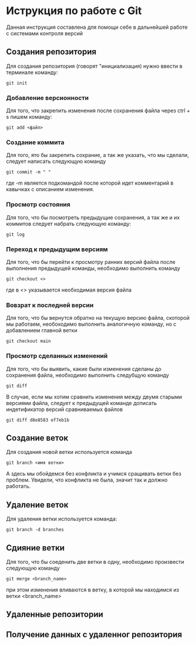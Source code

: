 # Иструкция по работе с Git

Данная инструкция составлена для помощи себе в дальнейшей работе с системами контроля версий

## Создания репозитория

Для создания репозитория (говорят "инициализация) нужно ввести в терминале команду:

    git init

### Добавление версионности

Для того, что закрепить изменения после сохранения файла через ctrl + s пишем команду:

    git add <файл>

### Создание коммита

Для того, ято бы закрепить сохрание, а так же указать, что мы сделали, следует написать следующую команду

    git commit -m " "

где -m является подкомандой после которой идет комментарий в кавычках с описанием изменения.

### Просмотр состояния 

Для того, что бы посмотреть предыдущие сохранения, а так же и их коммитов следует набрать следующую команду:

    git log

### Переход к предыдущим версиям

Для того, что бы перейти к просмотру ранних версий файла после выполнения предыдущей команды, необходимо выполнить команду

    git checkout <>

где в <> указывается необходимая версия файла

### Вовзрат к последней версии

Для того, что бы вернутся обратно на текущую версию файла, скоторой мы работаем, необоходимо выполнить аналогичную команду, но с добавлением главной ветки

    git checkout main

### Просмотр сделанных изменений

Для того, что бы выявить, какие были изменения сделаны до сохранения файла, необходимо выполнить следубщую команду

    git diff

В случае, если мы хотим сравнить изменения между двумя старыми версиями файла, следует к предыдущей команде дописать индетификатор версий сравниваемых файлов

    git diff d8e8583 ef7eb1b

## Создание веток

Для создания новой ветки используется команда

    git branch <имя ветки>

А здесь мы обойдемся без конфликта и учимся сращивать ветки без проблем. Увидели, что конфликта не была, значит так и должно работать. 

## Удаление веток

Для удаления ветки используется команда:

    git branch -d branches

## Сдияние ветки

Для того, что бы соеденить две ветки в одну, необходимо произвести следующую команду

    git merge <branch_name>

при этом изменения вливаются в ветку, в которой мы находимся из ветки <branch_name>

## Удаленные репозитории

## Получение данных с удаленног репозитория


